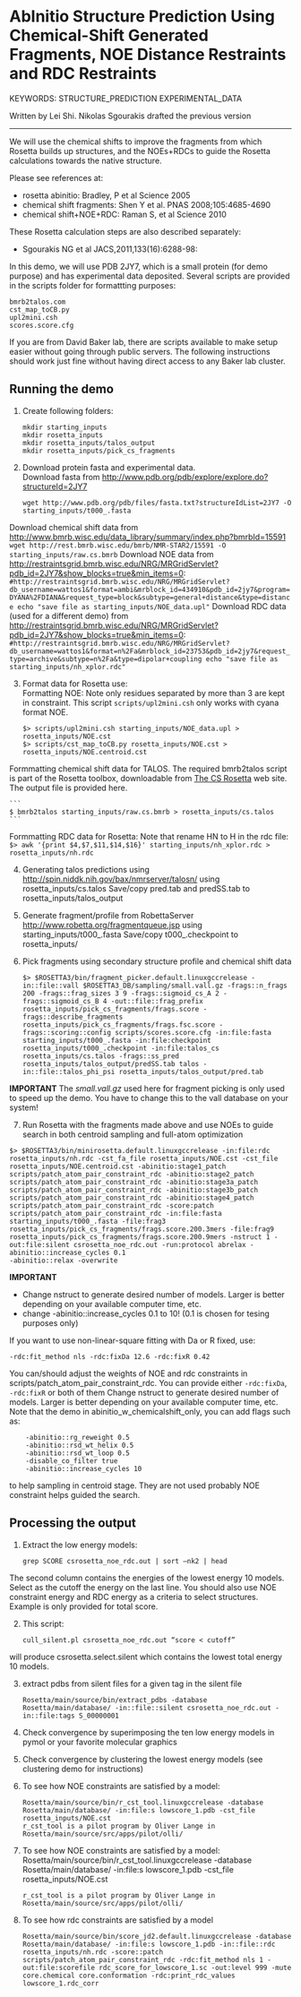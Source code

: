 AbInitio Structure Prediction Using Chemical-Shift Generated Fragments, NOE Distance Restraints and RDC Restraints
==================================================================================================================
KEYWORDS: STRUCTURE_PREDICTION EXPERIMENTAL_DATA

Written by Lei Shi.
Nikolas Sgourakis drafted the previous version

---

We will use the chemical shifts to improve the fragments from which Rosetta builds up structures, and the NOEs+RDCs to guide the Rosetta calculations towards the native structure. 

Please see references at:
* rosetta abinitio: Bradley, P et al Science 2005
* chemical shift fragments: Shen Y et al. PNAS 2008;105:4685-4690
* chemical shift+NOE+RDC: Raman S, et al Science 2010

These Rosetta calculation steps are also described separately:
* Sgourakis NG et al JACS,2011,133(16):6288-98:

In this demo, we will use PDB 2JY7, which is a small protein (for demo purpose) and has experimental data deposited. Several scripts are provided in the scripts folder for formattting purposes:

    bmrb2talos.com
    cst_map_toCB.py
    upl2mini.csh
    scores.score.cfg

If you are from David Baker lab, there are scripts available to make setup easier without going through public servers. The following instructions should work just fine without having direct access to any Baker lab cluster.

Running the demo
----------------
1. Create following folders:
    ```
    mkdir starting_inputs
    mkdir rosetta_inputs
    mkdir rosetta_inputs/talos_output
    mkdir rosetta_inputs/pick_cs_fragments
    ```

2. Download protein fasta and experimental data.  
Download fasta from http://www.pdb.org/pdb/explore/explore.do?structureId=2JY7
    ```
    wget http://www.pdb.org/pdb/files/fasta.txt?structureIdList=2JY7 -O starting_inputs/t000_.fasta
    ```
Download chemical shift data from http://www.bmrb.wisc.edu/data_library/summary/index.php?bmrbId=15591
    ```
    wget http://rest.bmrb.wisc.edu/bmrb/NMR-STAR2/15591 -O starting_inputs/raw.cs.bmrb
    ```
Download NOE data from http://restraintsgrid.bmrb.wisc.edu/NRG/MRGridServlet?pdb_id=2JY7&show_blocks=true&min_items=0:
    ```
    #http://restraintsgrid.bmrb.wisc.edu/NRG/MRGridServlet?db_username=wattos1&format=ambi&mrblock_id=434910&pdb_id=2jy7&program=DYANA%2FDIANA&request_type=block&subtype=general+distance&type=distance
    echo "save file as starting_inputs/NOE_data.upl"
    ```
Download RDC data (used for a different demo) from http://restraintsgrid.bmrb.wisc.edu/NRG/MRGridServlet?pdb_id=2JY7&show_blocks=true&min_items=0:
    ```
    #http://restraintsgrid.bmrb.wisc.edu/NRG/MRGridServlet?db_username=wattos1&format=n%2Fa&mrblock_id=23753&pdb_id=2jy7&request_type=archive&subtype=n%2Fa&type=dipolar+coupling
    echo "save file as starting_inputs/nh_xplor.rdc"
    ```

3. Format data for Rosetta use:  
Formatting NOE: Note only residues separated by more than 3 are kept in constraint.
This script `scripts/upl2mini.csh` only works with cyana format NOE.
    ```
    $> scripts/upl2mini.csh starting_inputs/NOE_data.upl > rosetta_inputs/NOE.cst
    $> scripts/cst_map_toCB.py rosetta_inputs/NOE.cst > rosetta_inputs/NOE.centroid.cst
    ```
Formmatting chemical shift data for TALOS. The required bmrb2talos script is part of the Rosetta toolbox, downloadable from [The CS Rosetta](http://csrosetta.chemistry.ucsc.edu/downloads/toolbox) web site. The output file is provided here.

    ```
    $ bmrb2talos starting_inputs/raw.cs.bmrb > rosetta_inputs/cs.talos
    ```
Formmatting RDC data for Rosetta:
Note that rename HN to H in the rdc file:
    ```
    $> awk '{print $4,$7,$11,$14,$16}' starting_inputs/nh_xplor.rdc > rosetta_inputs/nh.rdc
    ```

4. Generating talos predictions using http://spin.niddk.nih.gov/bax/nmrserver/talosn/ using rosetta_inputs/cs.talos
Save/copy pred.tab and predSS.tab to rosetta_inputs/talos_output

5. Generate fragment/profile from RobettaServer http://www.robetta.org/fragmentqueue.jsp using starting_inputs/t000_.fasta
Save/copy t000_.checkpoint to rosetta_inputs/

6. Pick fragments using secondary structure profile and chemical shift data
    ```
    $> $ROSETTA3/bin/fragment_picker.default.linuxgccrelease -in::file::vall $ROSETTA3_DB/sampling/small.vall.gz -frags::n_frags 200 -frags::frag_sizes 3 9 -frags::sigmoid_cs_A 2 -frags::sigmoid_cs_B 4 -out::file::frag_prefix rosetta_inputs/pick_cs_fragments/frags.score -frags::describe_fragments rosetta_inputs/pick_cs_fragments/frags.fsc.score -frags::scoring::config scripts/scores.score.cfg -in:file:fasta starting_inputs/t000_.fasta -in:file:checkpoint rosetta_inputs/t000_.checkpoint -in:file:talos_cs rosetta_inputs/cs.talos -frags::ss_pred rosetta_inputs/talos_output/predSS.tab talos -in::file::talos_phi_psi rosetta_inputs/talos_output/pred.tab
    ```
**IMPORTANT**
The *small.vall.gz* used here for fragment picking is only used to speed up the demo. You have to change this to the vall database on your system!

7. Run Rosetta with the fragments made above and use NOEs to guide search in both centroid sampling and full-atom optimization
```
$> $ROSETTA3/bin/minirosetta.default.linuxgccrelease -in:file:rdc rosetta_inputs/nh.rdc -cst_fa_file rosetta_inputs/NOE.cst -cst_file rosetta_inputs/NOE.centroid.cst -abinitio:stage1_patch scripts/patch_atom_pair_constraint_rdc -abinitio:stage2_patch scripts/patch_atom_pair_constraint_rdc -abinitio:stage3a_patch scripts/patch_atom_pair_constraint_rdc -abinitio:stage3b_patch scripts/patch_atom_pair_constraint_rdc -abinitio:stage4_patch scripts/patch_atom_pair_constraint_rdc -score:patch scripts/patch_atom_pair_constraint_rdc -in:file:fasta starting_inputs/t000_.fasta -file:frag3 rosetta_inputs/pick_cs_fragments/frags.score.200.3mers -file:frag9 rosetta_inputs/pick_cs_fragments/frags.score.200.9mers -nstruct 1 -out:file:silent csrosetta_noe_rdc.out -run:protocol abrelax -abinitio::increase_cycles 0.1
-abinitio::relax -overwrite
```

**IMPORTANT**
* Change nstruct to generate desired number of models. Larger is better depending on your available computer time, etc.
* change -abinitio::increase_cycles 0.1 to 10! (0.1 is chosen for tesing purposes only)


If you want to use non-linear-square fitting with Da or R fixed, use:
```
-rdc:fit_method nls -rdc:fixDa 12.6 -rdc:fixR 0.42
```
You can/should adjust the weights of NOE and rdc constraints in scripts/patch_atom_pair_constraint_rdc.
You can provide either `-rdc:fixDa`, `-rdc:fixR` or both of them
Change nstruct to generate desired number of models. Larger is better depending on your available computer time, etc.
Note that the demo in abinitio_w_chemicalshift_only, you can add flags such as:
```
    -abinitio::rg_reweight 0.5 
    -abinitio::rsd_wt_helix 0.5 
    -abinitio::rsd_wt_loop 0.5 
    -disable_co_filter true 
    -abinitio::increase_cycles 10
```
to help sampling in centroid stage.
They are not used probably NOE constraint helps guided the search.

Processing the output
---------------------
1. Extract the low energy models:
    ```
    grep SCORE csrosetta_noe_rdc.out | sort –nk2 | head
    ```
The second column contains the energies of the lowest energy 10 models.
Select as the cutoff the energy on the last line.
You should also use NOE constraint energy and RDC energy as a criteria to select structures.
Example is only provided for total score.

2. This script:
    ```
    cull_silent.pl csrosetta_noe_rdc.out “score < cutoff”
    ```
will produce csrosetta.select.silent which contains the lowest total energy 10 models.

3. extract pdbs from silent files for a given tag in the silent file
    ```
    Rosetta/main/source/bin/extract_pdbs -database Rosetta/main/database/ -in::file::silent csrosetta_noe_rdc.out -in::file:tags S_00000001  
    ```

4. Check convergence by superimposing the ten low energy models in pymol or your favorite molecular graphics

5. Check convergence by clustering the lowest energy models (see clustering demo for instructions)

6. To see how NOE constraints are satisfied by a model:
    ```
    Rosetta/main/source/bin/r_cst_tool.linuxgccrelease -database Rosetta/main/database/ -in:file:s lowscore_1.pdb -cst_file rosetta_inputs/NOE.cst
    r_cst_tool is a pilot program by Oliver Lange in Rosetta/main/source/src/apps/pilot/olli/
    ```

7. To see how NOE constraints are satisfied by a model:
Rosetta/main/source/bin/r_cst_tool.linuxgccrelease -database Rosetta/main/database/ -in:file:s lowscore_1.pdb -cst_file rosetta_inputs/NOE.cst
    ```
    r_cst_tool is a pilot program by Oliver Lange in Rosetta/main/source/src/apps/pilot/olli/
    ```

8. To see how rdc constraints are satisfied by a model
    ```
    Rosetta/main/source/bin/score_jd2.default.linuxgccrelease -database Rosetta/main/database/ -in:file:s lowscore_1.pdb -in::file::rdc rosetta_inputs/nh.rdc -score::patch scripts/patch_atom_pair_constraint_rdc -rdc:fit_method nls 1 -out:file:scorefile rdc_score_for_lowscore_1.sc -out:level 999 -mute core.chemical core.conformation -rdc:print_rdc_values lowscore_1.rdc_corr
    ```

